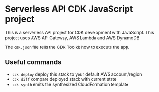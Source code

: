 # Serverless API CDK JavaScript project

This is a serverless API project for CDK development with JavaScript. This project uses AWS API Gateway, AWS Lambda and AWS DynamoDB

The `cdk.json` file tells the CDK Toolkit how to execute the app.

## Useful commands

* `cdk deploy`           deploy this stack to your default AWS account/region
* `cdk diff`             compare deployed stack with current state
* `cdk synth`            emits the synthesized CloudFormation template
